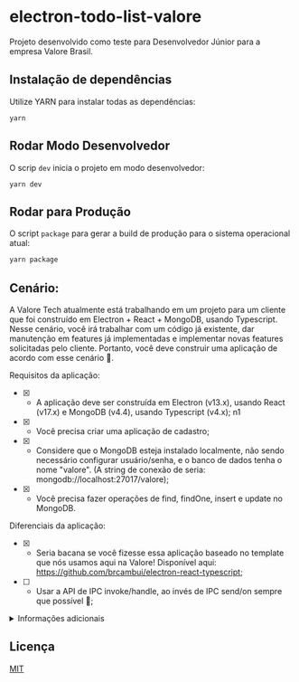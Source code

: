 # electron-todo-list-valore
Projeto desenvolvido como teste para Desenvolvedor Júnior para a empresa Valore Brasil.

## Instalação de dependências

Utilize YARN para instalar todas as dependências:
```
yarn
```

## Rodar Modo Desenvolvedor

O scrip `dev` inicia o projeto em modo desenvolvedor:
```
yarn dev
```

## Rodar para Produção

O script `package` para gerar a build de produção para o sistema operacional atual:
```bash
yarn package
```


## Cenário:

A Valore Tech atualmente está trabalhando em um projeto para um cliente que foi construído em Electron + React + MongoDB, usando Typescript. 
Nesse cenário, você irá trabalhar com um código já existente, dar manutenção em features já implementadas e implementar novas features solicitadas pelo cliente.
Portanto, você deve construir uma aplicação de acordo com esse cenário 🙂.

Requisitos da aplicação:

- [x] - A aplicação deve ser construída em Electron (v13.x), usando React (v17.x) e MongoDB (v4.4), usando Typescript (v4.x); n1

- [x] - Você precisa criar uma aplicação de cadastro;

- [x] - Considere que o MongoDB esteja instalado localmente, não sendo necessário configurar usuário/senha, e o banco de dados tenha o nome "valore". (A string de conexão de seria: mongodb://localhost:27017/valore);

- [x] - Você precisa fazer operações de find, findOne, insert e update no MongoDB.
 

Diferenciais da aplicação:

- [x] - Seria bacana se você fizesse essa aplicação baseado no template que nós usamos aqui na Valore! Disponível aqui: https://github.com/brcambui/electron-react-typescript; 

- [ ] - Usar a API de IPC invoke/handle, ao invés de IPC send/on sempre que possível 🙂;




<details>
<summary>Informações adicionais</summary>

Além de clonar o repositório informado, alguns pacotes extras foram instalados:

Instalação do MongoDB:
```
yarn add mongodb
```

Instalação dos Types do MongoDB:
```
yarn add @types/mongodb
```

Instalação do React-Icons:
```
yarn add react-icons --save
```

</details>


## Licença

[MIT](https://choosealicense.com/licenses/mit/)

